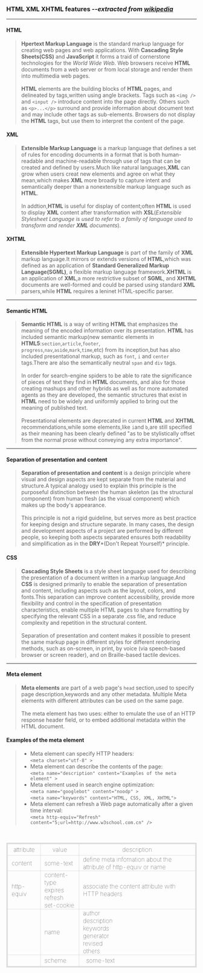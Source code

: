 ### HTML XML XHTML features *--extracted from [wikipedia](https://en.wikipedia.org/wiki/)*

---
#### HTML 
> **Hpertext Markup Language** is the standard markup language for creating web pages and web applications.
> With **Cascading Style Sheets(CSS)** and **JavaScript** it forms a traid of cornerstone technologies for the *World Wide Web*.
> Web browsers receive **HTML** documents from a web server or from local storage and render
> them into multimedia web pages. 
> <br/><br/>
> **HTML** elements are the building blocks of **HTML** pages, and delineated by tags,written using angle brackets.
> Tags such as `<img />` and `<input />` introduce content into the page directly. Others such as `<p>...</p>` surround and
> provide information about document text and may include other tags as sub-elements. Browsers do not display the **HTML**
> tags, but use them to interpret the content of the page.

#### XML
> **Extensible Markup Language** is a markup language that defines a set of rules for 
> encoding documents in a format that is both human-readable and machine-readable through
> use of tags that can be created and defined by users.Much like natural languages,**XML** can
> grow when users creat new elements and agree on what they mean,which makes **XML** more 
> broadly to capture intent and semantically deeper than a nonextensible markup language such as **HTML**.
> <br/><br/>
> In addtion,**HTML** is useful for display of content;often **HTML** is used to display **XML** content
> after transformation with **XSL**(*Extensible Stylesheet Language is used to refer to a family of language 
> used to transform and render **XML** documents*).

#### XHTML
> **Extensible Hypertext Markup Language** is part of the family of **XML** markup language.It mirrors or 
> extends versions of **HTML**,which was defined as an application of **Standard Generalized Markup Language(SGML)**,
> a flexible markup language framework.**XHTML** is an application of **XML**,a more restrictive subset of **SGML**, and
> **XHTML** documents are well-formed and could be parsed using standard **XML** parsers,while **HTML** requires a 
> leninet HTML-specific parser.

---
#### Semantic HTML
> **Semantic HTML** is a way of writing **HTML** that emphasizes the meaning of the encoded information over its presentation.
> **HTML** has included semantic markup(new semantic elements in **HTML5**:`section`,`article`,`footer`,<br/>
> `progress`,`nav`,`aside`,`mark`,`time`,etc) from its inception,but has also included presentational markup, such
> as `font`, `i` and `center` tags.There are also the semantically neutral `span` and `div` tags.
> <br/><br/>
> In order for search-engine spiders to be able to rate the significance of pieces of text they find in **HTML** documents,
> and also for those creating mashups and other hybrids as well as for more automated agents as they are developed, the
> semantic structures that exist in **HTML** need to be widely and uniformly applied to bring out the meaning of published 
> text.
> <br/><br/>
> Presentational elements are deprecated in current **HTML** and **XHTML** recommendations,while some elements,like `i`and
> `b`,are still specified as their meaning has been clearly defined "as to be stylistically offset from the normal prose 
> without conveying any extra importance".

---
#### Separation of presentation and content 
> **Separation of presentation and content** is a design principle where visual and design aspects are kept separate from
> the material and structure.A typical analogy used to explain this principle is the purposeful distinction between the
> human skeleton (as the structural component) from human flesh (as the visual component) which makes up the body's appearance.
> <br/><br/>
> This principle is not a rigid guideline, but serves more as best practice for keeping design and structure separate. 
> In many cases, the design and development aspects of a project are performed by different people, so keeping both aspects 
> separated ensures both readability and simplification as in the **DRY***(Don't Repeat Yourself)* principle.

#### CSS
> **Cascading Style Sheets** is a style sheet language used for describing the presentation of a document written in a markup
> language.And **CSS** is designed primarily to enable the separation of presentation and content, including aspects such as 
> the layout, colors, and fonts.This separation can improve content accessibility, provide more flexibility and control in 
> the specification of presentation characteristics, enable multiple HTML pages to share formatting by specifying the 
> relevant CSS in a separate .css file, and reduce complexity and repetition in the structural content.
> <br/><br/>
> Separation of presentation and content makes it possible to present the same markup page in different styles for different
> rendering methods, such as on-screen, in print, by voice (via speech-based browser or screen reader), and on Braille-based
> tactile devices.
---
#### Meta element
> **Meta elements** are part of a web page's `head` section,used to specify page description,keywords and any other metadata.
> Multiple Meta elements with different attributes can be used on the same page. <br/><br/>
> The meta element has two uses: either to emulate the use of an HTTP response header field, or to embed additional metadata
> within the HTML document.
#### Examples of the meta element
> - Meta element can specify HTTP headers:<br/>
> ` <meta charset="utf-8" > `
> - Meta element can describe the contents of the page:<br/>
> ` <meta name="description" content="Examples of the meta element" > `
> - Meta element used in search engine optimization:<br/>
> ` <meta name="googlebot" content="noodp" > ` <br/>
> ` <meta name="keywords" content="HTML, CSS, XML, XHTML"> `
> - Meta element can refresh a Web page automatically after a given time interval:<br/>
> ` <meta http-equiv="Refresh" content="5;url=http://www.w3school.com.cn" /> `
<br/>

<style>
  table {
    width: 100%;
    max-width: 55em;
    border: 3px solid #dedede;
    margin: 15px auto;
    border-collapse: collapse; 
    empty-cells: show;
}
  table td {
    height: 30px;
    border: 1px solid #dedede;
    padding: 0 10px;
    font-weight:lighter;
}
  table th {
    font-weight:lighter;
    text-align: center !important; 
    border: 1px solid #dedede;
    height: 30px;
}
</style>
  
  
  | attribute   |value |description |
  |:---|:---|:---|
  | content   | some-text |  define meta infomation about the attribute of http-equiv or name  |  
  | http-equiv| content-type<br/>expires<br/>refresh<br/>set-cookie  |  associate the content attribute with HTTP headers |
  | name | author<br/>description<br/>keywords<br/>generator<br/>revised<br/>others | associate the content attribute with a name |
  | scheme  |   some-text   |  define the format used to translate the value of the content attribute|
  
  
